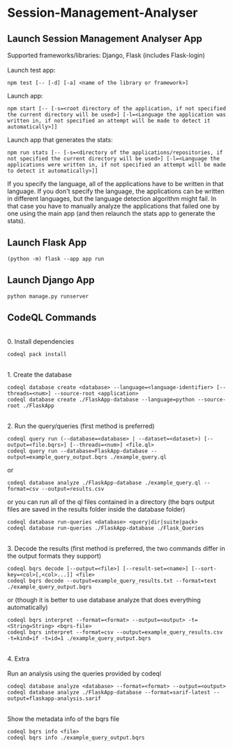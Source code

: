 # Session-Management-Analyser

## Launch Session Management Analyser App

Supported frameworks/libraries: Django, Flask (includes Flask-login)<br><br>
Launch test app:
```console
npm test [-- [-d] [-a] <name of the library or framework>]
```
Launch app:
```console
npm start [-- [-s=<root directory of the application, if not specified the current directory will be used>] [-l=<Language the application was written in, if not specified an attempt will be made to detect it automatically>]]
```
Launch app that generates the stats:
```console
npm run stats [-- [-s=<directory of the applications/repositories, if not specified the current directory will be used>] [-l=<Language the applications were written in, if not specified an attempt will be made to detect it automatically>]]
```
If you specify the language, all of the applications have to be written in that language. If you don't specify the language, the applications can be written in different languages, but the language detection algorithm might fail. In that case you have to manually analyze the applications that failed one by one using the main app (and then relaunch the stats app to generate the stats).

## Launch Flask App

```console
(python -m) flask --app app run
```

## Launch Django App

```console
python manage.py runserver
```

## CodeQL Commands

<br> 0. Install dependencies
```console
codeql pack install
```

<br> 1. Create the database
```console
codeql database create <database> --language=<language-identifier> [--threads=<num>] --source-root <application>
codeql database create ./FlaskApp-database --language=python --source-root ./FlaskApp
```

<br> 2. Run the query/queries (first method is preferred)
```console
codeql query run (--database=<database> | --dataset=<dataset>) [--output=<file.bqrs>] [--threads=<num>] <file.ql>
codeql query run --database=FlaskApp-database --output=example_query_output.bqrs ./example_query.ql
```
or
```console
codeql database analyze ./FlaskApp-database ./example_query.ql --format=csv --output=results.csv
```
or you can run all of the ql files contained in a directory (the bqrs output files are saved in the results folder inside the database folder)
```console
codeql database run-queries <database> <query|dir|suite|pack>
codeql database run-queries ./FlaskApp-database ./Flask_Queries
```

<br> 3. Decode the results (first method is preferred, the two commands differ in the output formats they support)
```console
codeql bqrs decode [--output=<file>] [--result-set=<name>] [--sort-key=<col>[,<col>...]] <file>
codeql bqrs decode --output=example_query_results.txt --format=text ./example_query_output.bqrs
```
or (though it is better to use database analyze that does everything automatically)
```console
codeql bqrs interpret --format=<format> --output=<output> -t=<String=String> <bqrs-file>
codeql bqrs interpret --format=csv --output=example_query_results.csv -t=kind=if -t=id=1 ./example_query_output.bqrs
```

<br> 4. Extra
<br><br> Run an analysis using the queries provided by codeql
```console
codeql database analyze <database> --format=<format> --output=<output>
codeql database analyze ./FlaskApp-database --format=sarif-latest --output=flaskapp-analysis.sarif
```

<br> Show the metadata info of the bqrs file
```console
codeql bqrs info <file>
codeql bqrs info ./example_query_output.bqrs
```
